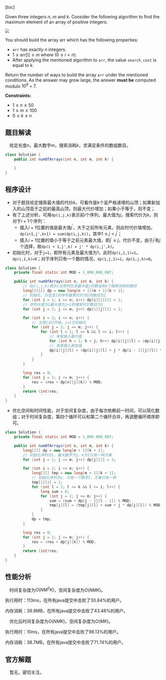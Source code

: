 [toc]

Given three integers $n$, $m$ and $k$. Consider the following algorithm to find the maximum element of an array of positive integers:

<img src="..\images\#1420.png" style="zoom: 80%;" />


You should build the array arr which has the following properties:

* `arr` has exactly $n$ integers.
* $1 \le \text{arr[i]} \le m$ where ($0 \le i < n$).
* After applying the mentioned algorithm to `arr`, the value `search_cost` is equal to $k$.

Return the number of ways to build the array `arr` under the mentioned conditions. As the answer may grow large, the answer **must be** computed modulo $10^9 + 7$.



**Constraints:**

- $1 \le n \le 50$
- $1 \le m \le 100$
- $0 \le k \le n$



## 题目解读

&emsp;给定长度$n$，最大数字$m$，搜索消耗$k$，求满足条件的数组数目。

```java
class Solution {
    public int numOfArrays(int n, int m, int k) {

    }
}
```

## 程序设计

* 对于题目给定搜索最大值的代价$k$，可看作是$k$个呈严格递增的山顶；如果新加入的山顶高于之前的最高山顶，则最大代价增加；如果小于等于，则不变；
* 有了上述分析，可用`dp(i,j,k)`表示前$i$个序列，最大值为$j$，搜索代价为$k$，则对于$i + 1$个序列：
  * 插入$i + 1$位置的值是最大值$j^\prime$，大于之前所有元素，则此时代价值增加，`dp(i+1,j',k+1) = sum(dp(i,j,k))`，其中$1 \le j < j^\prime$；
  * 插入$i + 1$位置的值小于等于之前元素最大值，即$j^\prime \le j$，代价不变，由于$j^\prime$有$j$个选择，故`dp(i + 1,j',k) = j' * dp(i,j',k)`。
* 初始化时，对于`j=1`，即所有元素及最大值为$1$，此时`dp(i,1,1)=1`，`dp(i,1,k)=0`；对于序列只有一个数的情况，`dp(1,j,1)=1`，`dp(1,j,k)=0`。

```java
class Solution {
    private final static int MOD = 1_000_000_007;

    public int numOfArrays(int n, int m, int k) {
        // dp(i,j,k)表示i长序列包含最大值j的数组有k个搜索消耗的数目
        long[][][] dp = new long[n + 1][m + 1][k + 1];
        // 初始化，只包含1的序列搜索代价为1的数目为1
        for (int i = 1; i <= n; i++) dp[i][1][1] = 1;
        // 序列长度为1最大值为j+1的搜索代价数目为1
        for (int j = 1; j <= m; j++) dp[1][j][1] = 1;

        for (int i = 2; i <= n; i++) {
            // 注意j从2开始，j=1已初始化
            for (int j = 2; j <= m; j++) {
                for (int l = 1; l <= k && l <= i; l++) {
                    // 末尾插入最大值
                    for (int h = 1; h < j; h++) dp[i][j][l] = (dp[i][j][l] + dp[i - 1][h][l - 1]) % MOD;
                    // 末尾插入其他值
                    dp[i][j][l] = (dp[i][j][l] + j * dp[i - 1][j][l]) % MOD;
                }
            }
        }

        long res = 0;
        for (int j = 1; j <= m; j++) {
            res = (res + dp[n][j][k]) % MOD;
        }
        return (int)res;
    }
}
```

* 优化空间和时间性能，对于空间复杂度，由于每次依赖前一时间，可以简化数组；对于时间复杂度，第四个循环可以和第二个循环合并，再调整循环顺序即可。

```java
class Solution {
    private final static int MOD = 1_000_000_007;

    public int numOfArrays(int n, int m, int k) {
        long[][] dp = new long[m + 1][k + 1];
        // 初始化序列为1，最大数字为j，k为1只有一种方案
        for (int j = 1; j <= m; j++) dp[j][1] = 1;

        for (int i = 2; i <= n; i++) {
            long[][] tmp = new long[m + 1][k + 1];
            // 初始化序列为i，只有一个数字1，方案只有一种
            tmp[1][1] = 1;
            for (int l = 1; l <= k && l <= i; l++) {
                long sum = 0;
                for (int j = 2; j <= m; j++) {
                    sum = (sum + dp[j - 1][l - 1]) % MOD;
                    tmp[j][l] = (tmp[j][l] + sum + j * dp[j][l]) % MOD;
                }
            }
            dp = tmp;
        }

        long res = 0;
        for (int j = 1; j <= m; j++) {
            res = (res + dp[j][k]) % MOD;
        }
        return (int)res;
    }
}
```

## 性能分析

&emsp;时间复杂度为$O(NM^2K)$，空间复杂度为$O(NMK)$。

执行用时：113ms，在所有java提交中击败了30.84%的用户。

内存消耗：39.9MB，在所有java提交中击败了43.48%的用户。

&emsp;优化后时间复杂度为$O(NMK)$，空间复杂度为$O(MK)$。

执行用时：10ms，在所有java提交中击败了98.13%的用户。

内存消耗：38.7MB，在所有java提交中击败了71.74%的用户。

## 官方解题

&emsp;暂无，密切关注。